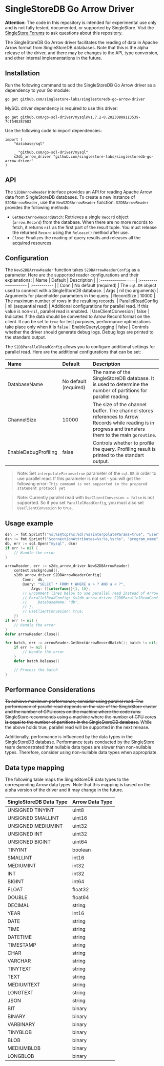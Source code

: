 # SingleStoreDB Go Arrow Driver

**Attention**: The code in this repository is intended for experimental use only and is not fully tested, documented, or supported by SingleStore. Visit the [SingleStore Forums](https://www.singlestore.com/forum/) to ask questions about this repository.

The SingleStoreDB Go Arrow driver facilitates the reading of data in Apache Arrow format from SingleStoreDB databases. Note that this is the alpha release of the driver, and there may be changes to the API, type conversion, and other internal implementations in the future.

## Installation
Run the following command to add the SingleStoreDB Go Arrow driver as a dependency to your Go module:
```
go get github.com/singlestore-labs/singlestoredb-go-arrow-driver
```

MySQL driver dependency is required to use this driver:
```
go get github.com/go-sql-driver/mysql@v1.7.2-0.20230809113539-7cf548287682
```

Use the following code to import dependencies:
```
import (
    "database/sql"

    _ "github.com/go-sql-driver/mysql"
    s2db_arrow_driver "github.com/singlestore-labs/singlestoredb-go-arrow-driver"
)
```

## API

The `S2DBArrowReader` interface provides an API for reading Apache Arrow data from SingleStoreDB databases. To create a new instance of `S2DBArrowReader`, use the `NewS2DBArrowReader` function. `S2DBArrowReader` provides the following methods:
  * `GetNextArrowRecordBatch`: Retrieves a single `Record` object (`arrow.Record`) from the database. When there are no more records to fetch, it returns `nil` as the first part of the result tuple. You must release the returned `Record` using the `Release()` method after use.
  * `Close`: Finalizes the reading of query results and releases all the acquired resources.

## Configuration

The `NewS2DBArrowReader` function takes `S2DBArrowReaderConfig` as a parameter. Here are the supported reader configurations and their explanations:
| Name               | Default               | Description  | 
| :------------------| :-------------------- | :----------- |
| Conn               | No default (required) | The `sql.DB` object used to connect with a SingleStoreDB database.
| Args               | nil (no arguments)    | Arguments for placeholder parameters in the query.
| RecordSize         | 10000                 | The maximum number of rows in the resulting records.
| ParallelReadConfig | nil (sequential read) | Additional configurations for parallel read. If this value is non-`nil`, parallel read is enabled.
| UseClientConvesion | false                 | Indicates if the data should be converted to Arrow Record format on the client. It can be set to `true` for test purposes, performance optimizations take place only when it is `false`
| EnableQueryLogging | false                 | Controls whether the driver should generate debug logs. Debug logs are printed to the standard output.

The `S2DBParallelReadConfig` allows you to configure additional settings for parallel read. Here are the additional configurations that can be set:

| Name                 | Default               | Description  | 
| :------------------- | :-------------------- | :----------- |
| DatabaseName         | No default (required) | The name of the SingleStoreDB database. It is used to determine the number of partitions for parallel reading.
| ChannelSize          | 10000                 | The size of the channel buffer. The channel stores references to Arrow Records while reading is in progress and transfers them to the main `goroutine`.
| EnableDebugProfiling | false                 | Controls whether to profile the query. Profiling result is printed to the standart output.

> Note: 
Set `interpolateParams=true` parameter of the `sql.DB` in order to use parallel read.
If this parameter is not set - you will get the following error: `This command is not supported in the prepared statement protocol yet`

> Note:
Currently parallel read with `UseClientConvesion = false` is not supported. So if you set `ParallelReadConfig`, you must also set `UseClientConvesion` to `true`.

## Usage example

```go
dsn := fmt.Sprintf("%s:%s@tcp(%s:%d)/%s?interpolateParams=true", "user", "password", "host", 3306, "database")
dsn += fmt.Sprintf("&connectionAttributes=%s:%s,%s:%s", "program_name", "CompanyName_AppName", "program_version", "1.2.3")
db, err := sql.Open("mysql", dsn)
if err != nil {
    // Handle the error
}

arrowReader, err := s2db_arrow_driver.NewS2DBArrowReader(
    context.Background(), 
    s2db_arrow_driver.S2DBArrowReaderConfig{
        Conn:  db,
        Query: "SELECT * FROM t WHERE a > ? AND a < ?",
            Args: []interface{}{1, 10},
        // uncomment lines below to use parallel read instead of Arrow conversion on Server
        // ParallelReadConfig: &s2db_arrow_driver.S2DBParallelReadConfig{
        //     DatabaseName: "db",
        // },
        // UseClientConvesion: true,
    })
if err != nil {
    // Handle the error
}
defer arrowReader.Close()

for batch, err := arrowReader.GetNextArrowRecordBatch(); batch != nil; batch, err = arrowReader.GetNextArrowRecordBatch() {
    if err != nil {
        // Handle the error
    }
    defer batch.Release()

    // Process the batch
}
```

## Performance Considerations

~~To achieve maximum performance, consider using parallel read. The performance of parallel read depends on the size of the SingleStore cluster and the number of CPU cores on the machine where the code runs. SingleStore recommends using a machine where the number of CPU cores is equal to the number of partitions in the SingleStoreDB database.~~ While the above holds true, parallel read will be supported in the next release.

Additionally, performance is influenced by the data types in the SingleStoreDB database. Performance tests conducted by the SingleStore team demonstrated that nullable data types are slower than non-nullable types. Therefore, consider using non-nullable data types when appropriate.

## Data type mapping
The following table maps the SingleStoreDB data types to the corresponding Arrow data types. Note that this mapping is based on the alpha version of the driver and it may change in the future.

| SingleStoreDB Data Type | Arrow Data Type    | 
| :-------------------- | :----------------- |
| UNSIGNED TINYINT      | uint8
| UNSIGNED SMALLINT     | uint16
| UNSIGNED MEDIUMINT    | uint32
| UNSIGNED INT          | uint32
| UNSIGNED BIGINT       | uint64
| TINYINT               | boolean
| SMALLINT              | int16
| MEDIUMINT             | int32
| INT                   | int32
| BIGINT                | int64
| FLOAT                 | float32
| DOUBLE                | float64
| DECIMAL               | string
| YEAR                  | int16
| DATE                  | string
| TIME                  | string
| DATETIME              | string
| TIMESTAMP             | string
| CHAR                  | string
| VARCHAR               | string
| TINYTEXT              | string
| TEXT                  | string
| MEDIUMTEXT            | string
| LONGTEXT              | string
| JSON                  | string
| BIT                   | binary
| BINARY                | binary
| VARBINARY             | binary
| TINYBLOB              | binary
| BLOB                  | binary
| MEDIUMBLOB            | binary
| LONGBLOB              | binary
